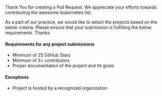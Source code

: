Thank You for creating a Pull Request. We appreciate your efforts towards contributing the awesome-kubernetes list.

As a part of our practice, we would like to select the projects based on the below criteria. Please ensure that your submission is fulfilling the below requirements. Thanks

#### Requirements for any project submissions


  - Minimum of 25 GitHub Stars
  - Minimum of 3+ contributors
  - Proper documentation of the project and its goals

#### Exceptions

  - Project is hosted by a recognized organization

